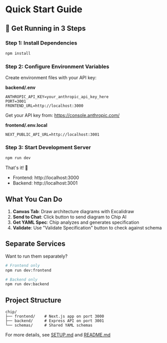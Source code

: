 # Quick Start Guide

## 🚀 Get Running in 3 Steps

### Step 1: Install Dependencies
```bash
npm install
```

### Step 2: Configure Environment Variables

Create environment files with your API key:

**backend/.env**
```
ANTHROPIC_API_KEY=your_anthropic_api_key_here
PORT=3001
FRONTEND_URL=http://localhost:3000
```

Get your API key from: https://console.anthropic.com/

**frontend/.env.local**
```
NEXT_PUBLIC_API_URL=http://localhost:3001
```

### Step 3: Start Development Server
```bash
npm run dev
```

That's it! 🎉

- Frontend: http://localhost:3000
- Backend: http://localhost:3001

## What You Can Do

1. **Canvas Tab**: Draw architecture diagrams with Excalidraw
2. **Send to Chat**: Click button to send diagram to Chip AI
3. **Get YAML Spec**: Chip analyzes and generates specification
4. **Validate**: Use "Validate Specification" button to check against schema

## Separate Services

Want to run them separately?

```bash
# Frontend only
npm run dev:frontend

# Backend only
npm run dev:backend
```

## Project Structure

```
chip/
├── frontend/    # Next.js app on port 3000
├── backend/     # Express API on port 3001
└── schemas/     # Shared YAML schemas
```

For more details, see [SETUP.md](SETUP.md) and [README.md](README.md)
